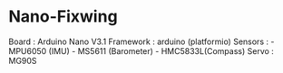 # Nano-Fixwing

Board : Arduino Nano V3.1
Framework : arduino (platformio)
Sensors : - MPU6050 (IMU)
          - MS5611  (Barometer)
          - HMC5833L(Compass)
Servo : MG90S
